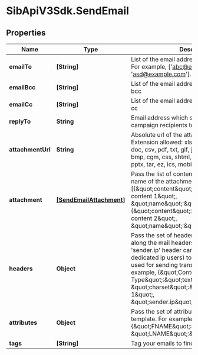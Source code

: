 # SibApiV3Sdk.SendEmail

## Properties
Name | Type | Description | Notes
------------ | ------------- | ------------- | -------------
**emailTo** | **[String]** | List of the email addresses of the recipients. For example, [&#39;abc@example.com&#39;, &#39;asd@example.com&#39;]. |
**emailBcc** | **[String]** | List of the email addresses of the recipients in bcc | [optional]
**emailCc** | **[String]** | List of the email addresses of the recipients in cc | [optional]
**replyTo** | **String** | Email address which shall be used by campaign recipients to reply back | [optional]
**attachmentUrl** | **String** | Absolute url of the attachment (no local file). Extension allowed: xlsx, xls, ods, docx, docm, doc, csv, pdf, txt, gif, jpg, jpeg, png, tif, tiff, rtf, bmp, cgm, css, shtml, html, htm, zip, xml, ppt, pptx, tar, ez, ics, mobi, msg, pub and eps | [optional]
**attachment** | [**[SendEmailAttachment]**](SendEmailAttachment.md) | Pass the list of content (base64 encoded) and name of the attachment. For example, [{\&quot;content\&quot;:\&quot;base64 encoded content 1\&quot;, \&quot;name\&quot;:\&quot;attcahment1\&quot;}, {\&quot;content\&quot;:\&quot;base64 encoded content 2\&quot;, \&quot;name\&quot;:\&quot;attcahment2\&quot;}]. | [optional]
**headers** | **Object** | Pass the set of headers that shall be sent along the mail headers in the original email. &#39;sender.ip&#39; header can be set (only for dedicated ip users) to mention the IP to be used for sending transactional emails. For example, {\&quot;Content-Type\&quot;:\&quot;text/html\&quot;, \&quot;charset\&quot;:\&quot;iso-8859-1\&quot;, \&quot;sender.ip\&quot;:\&quot;1.2.3.4\&quot;} | [optional]
**attributes** | **Object** | Pass the set of attributes to customize the template. For example, {\&quot;FNAME\&quot;:\&quot;Joe\&quot;, \&quot;LNAME\&quot;:\&quot;Doe\&quot;} | [optional]
**tags** | **[String]** | Tag your emails to find them more easily | [optional]
